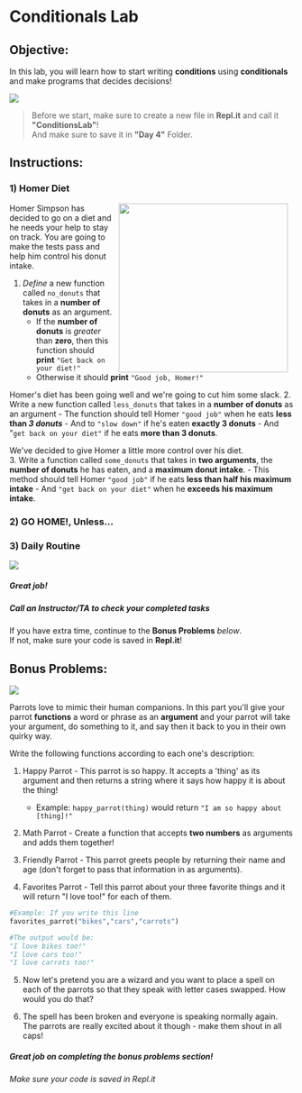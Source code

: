 # Conditionals Lab

## Objective: 
In this lab, you will learn how to start writing **conditions** using **conditionals** and make programs that decides decisions!



<img src="https://thumbs.gfycat.com/QualifiedAdolescentHind-size_restricted.gif">




> Before we start, make sure to create a new file in **Repl.it** and call it **"ConditionsLab"**!  
> And make sure to save it in **"Day 4"** Folder.  

## Instructions:

### 1) Homer Diet
<img src="https://s3.amazonaws.com/after-school-assets/homer.gif" width="300px" align="right" hspace="10"> Homer Simpson has decided to go on a diet and he needs your help to stay on track. You are going to make the tests pass and help him control his donut intake.   

1. *Define* a new function called `no_donuts` that takes in a **number of donuts** as an argument. 
    - If the **number of donuts** is *greater* than **zero**, then this function should **print** `"Get back on your diet!"` 
    - Otherwise it should **print** `"Good job, Homer!"`
    
Homer's diet has been going well and we're going to cut him some slack. 
2. Write a new function called `less_donuts` that takes in a **number of donuts** as an argument
    - The function should tell Homer `"good job"` when he eats **less than *3 donuts***
    - And to `"slow down"` if he's eaten **exactly 3 donuts** 
    - And "`get back on your diet"` if he eats **more than 3 donuts**.

We've decided to give Homer a little more control over his diet.  
3. Write a function called `some_donuts` that takes in **two arguments**, the **number of donuts** he has eaten, and a **maximum donut intake**. 
    - This method should tell Homer `"good job"` if he eats **less than half his maximum intake**
    - And `"get back on your diet"` when he **exceeds his maximum intake**.


### 2) GO HOME!, Unless...



### 3) Daily Routine



[![](https://thumbs.gfycat.com/ImpeccableInnocentHoiho-size_restricted.gif)]()




##### Great job!
##### Call an Instructor/TA to check your completed tasks
 

If you have extra time, continue to the **Bonus Problems** *below*.  
If not, make sure your code is saved in **Repl.it**!







## Bonus Problems:
[![](https://camo.githubusercontent.com/2f9feb41e6febba197c32171bba0924fe0b0123a/687474703a2f2f312e62702e626c6f6773706f742e636f6d2f2d4844492d58694c697264382f546f614a736568535930492f414141414141414142736f2f5848584f555f71444b336b2f73313630302f506172726f742b46756e6e792b50696374757265735f312e6a7067)]()

Parrots love to mimic their human companions. In this part you'll give your parrot **functions** a word or phrase as an **argument** and your parrot will take your argument, do something to it, and say then it back to you in their own quirky way.

Write the following functions according to each one's description:
1. Happy Parrot - This parrot is so happy. It accepts a 'thing' as its argument and then returns a string where it says how happy it is about the thing!  
    - Example: `happy_parrot(thing)` would return `"I am so happy about [thing]!"`

2. Math Parrot - Create a function that accepts **two numbers** as arguments and adds them together!

3. Friendly Parrot - This parrot greets people by returning their name and age (don't forget to pass that information in as arguments).

4. Favorites Parrot - Tell this parrot about your three favorite things and it will return "I love too!" for each of them.
```python
#Example: If you write this line
favorites_parrot("bikes","cars","carrots")

#The output would be:
"I love bikes too!"
"I love cars too!"
"I love carrots too!"
```

5. Now let's pretend you are a wizard and you want to place a spell on each of the parrots so that they speak with letter cases swapped. How would you do that? 

6. The spell has been broken and everyone is speaking normally again. The parrots are really excited about it though - make them shout in all caps!


##### Great job on completing the bonus problems section!  
###### Make sure your code is saved in Repl.it

